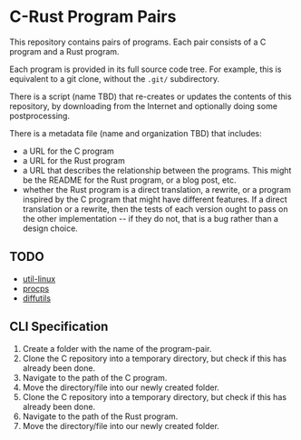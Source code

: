 # C-Rust Program Pairs

This repository contains pairs of programs.
Each pair consists of a C program and a Rust program.

Each program is provided in its full source code tree.  For example, this is equivalent to a git clone, without the `.git/` subdirectory.

There is a script (name TBD) that re-creates or updates the contents of this repository, by downloading from the Internet and optionally doing some postprocessing.

There is a metadata file (name and organization TBD) that includes:

- a URL for the C program
- a URL for the Rust program
- a URL that describes the relationship between the programs.  This might be the README for the Rust program, or a blog post, etc.
- whether the Rust program is a direct translation, a rewrite, or a program inspired by the C program that might have different features.  If a direct translation or a rewrite, then the tests of each version ought to pass on the other implementation -- if they do not, that is a bug rather than a design choice.

## TODO

- [util-linux](https://github.com/uutils/util-linux)
- [procps](https://github.com/uutils/procps)
- [diffutils](https://github.com/uutils/diffutils)

## CLI Specification

1. Create a folder with the name of the program-pair.
2. Clone the C repository into a temporary directory, but check if this has already been done.
3. Navigate to the path of the C program.
4. Move the directory/file into our newly created folder.
5. Clone the C repository into a temporary directory, but check if this has already been done.
6. Navigate to the path of the Rust program.
7. Move the directory/file into our newly created folder.
